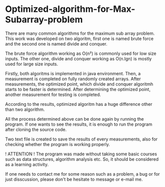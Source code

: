 # Optimized-algorithm-for-Max-Subarray-problem

There are many common algorithms for the maximum sub array problem. This work was developed on two algoritm, first one is named brute force and the second one is named divide and conquer.

The brute force algorithm working as O(n²) is commonly used for low size inputs. The other one, divide and conquer working as O(n.lgn) is mostly used for large size inputs.

Firstly, both algoritms is implemented in java environment. Then, a measurement is completed on fully randomly created arrays. After measurements, the optimized point, which divide
and conquer algoritmh starts to be faster is determined. After determining the optimized point, another measurement for testing is completed.

According to the results, optimized algoritm has a huge difference other than two algorithm. 

All the process determined above can be done again by running the program. If one wants to see the results, it is enough to run the program after cloning the source code.

Two text file is created to save the results of every measurements, also for checking whether the program is working properly. 

! ATTENTION !
The program was made without taking some basic courses such as data structures, algorithm analysis etc. So, it should be considered as a learning activity. 

If one needs to contact me for some reason such as a problem, a bug or for just disscussion, please don't be hesitate to message or e-mail me. 
